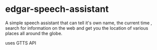 # edgar-speech-assistant
A simple speech assistant that can tell it's own name, the current time , search for information on the web and get you the location of various places all around the globe.

uses GTTS API



